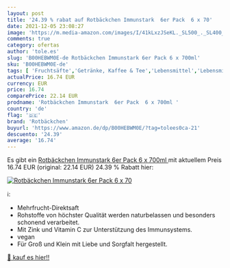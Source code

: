 ```yaml
---
layout: post
title: '24.39 % rabat auf Rotbäckchen Immunstark  6er Pack  6 x 70'
date: 2021-12-05 23:08:27
image: 'https://m.media-amazon.com/images/I/41kLxzJSeKL._SL500_._SL400_.jpg'
comments: true
category: ofertas
author: 'tole.es'
slug: 'B00HEBWM0E-de Rotbäckchen Immunstark 6er Pack 6 x 700ml'
sku: 'B00HEBWM0E-de'
tags: [ 'Fruchtsäfte','Getränke, Kaffee & Tee','Lebensmittel','Lebensmittel & Getränke','Säfte','rotbäckchen', ]
actualPrice: 16.74 EUR
currency: EUR
price: 16.74
comparePrice: 22.14 EUR
prodname: 'Rotbäckchen Immunstark  6er Pack  6 x 700ml '
country: 'de'
flag: '🇩🇪'
brand: 'Rotbäckchen'
buyurl: 'https://www.amazon.de/dp/B00HEBWM0E/?tag=tolees0ca-21'
descuento: '24.39'
average: '16.74'
---
```


Es gibt ein [Rotbäckchen Immunstark  6er Pack  6 x 700ml ](https://www.amazon.de/dp/B00HEBWM0E/?tag=tolees0ca-21) mit aktuellem Preis 16.74 EUR (original: 22.14 EUR) 24.39 % Rabatt hier:

[![Rotbäckchen Immunstark  6er Pack  6 x 70](https://m.media-amazon.com/images/I/41kLxzJSeKL._SL500_._SL400_.jpg)](https://www.amazon.de/dp/B00HEBWM0E/?tag=tolees0ca-21)

ℹ️:

- Mehrfrucht-Direktsaft
- Rohstoffe von höchster Qualität werden naturbelassen und besonders schonend verarbeitet.
- Mit Zink und Vitamin C zur Unterstützung des Immunsystems.
- vegan
- Für Groß und Klein mit Liebe und Sorgfalt hergestellt.

[🛒 kauf es hier!!](https://www.amazon.de/dp/B00HEBWM0E/?tag=tolees0ca-21)
